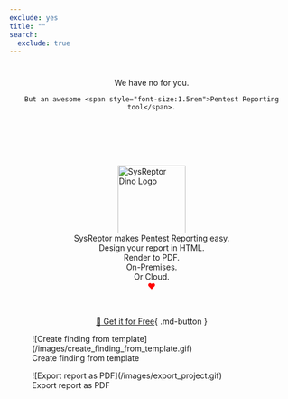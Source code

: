 ```yaml
---
exclude: yes
title: ""
search:
  exclude: true
---
```


<h1></h1>
<div style="text-align: center;">
    We have no <span id="filename" style="font-size:1.5rem"></span> for you.<br>

    But an awesome <span style="font-size:1.5rem">Pentest Reporting tool</span>.
</div>
<br><br>
<img 
    style="display: block; 
           margin-top: 3rem;
           margin-left: auto;
           margin-right: auto;"
    src="/images/logo-invert.svg"
    viewBox="0 0 120 120"
    height="120"
    width="120"
    alt="SysReptor Dino Logo">
</img>

<div style="text-align: center;">
    SysReptor makes Pentest Reporting easy.<br>
    Design your report in HTML.<br>
    Render to PDF.<br>
    On-Premises.<br>
    Or Cloud.<br>
    <span style="color:red">❤</span>
</div>

<br><div style="text-align:center">[:rocket: Get it for Free](/features-and-pricing){ .md-button }</div>

<figure markdown>
  ![Create finding from template](/images/create_finding_from_template.gif)
  <figcaption>Create finding from template</figcaption>
</figure>

<figure markdown>
  ![Export report as PDF](/images/export_project.gif)
  <figcaption>Export report as PDF</figcaption>
</figure>

<script>
    const allowed_names = [
        '.bashrc',
        '.bash_profile',
        '.env',
        '.ssh/',
        'access_token.json',
        'admin-login.php',
        'after.sh',
        'awstats',
        'backup.db',
        'backup.sql',
        'catalina.out',
        'cloud-config.yaml',
        'cloud-config.yml',
        'configure.sh',
        'cookies.php',
        'cv.pdf',
        'database.sql.zip',
        'db.py',
        'deploy.sh',
        'httpclient/',
        'human_resources/',
        'id_rsa',
        'keystore.jks',
        'login/',
        'passwords.html',
        'phonepe',
        'printenv.pl',
        'private_key.pem',
        'pwd.db',
        'pyvenv.cfg',
        'release.sh',
        'repository/',
        'resume.pdf',
        'secret.sql',
        'setup.sh',
        'setup_db.sh',
        'transaction/',
        'venv/',
        'wp-admin',
        'wp-admin.zip',
        'wp-content/'
    ];
    let fragment = window.location.hash.slice(1);
    if (allowed_names.indexOf(fragment) === -1) {
        fragment = 'sensitive file';
    }

    document.getElementById("filename").innerHTML = fragment;
</script>